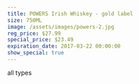 ```yaml
---
title: POWERS Irish Whiskey - gold label
size: 750ML
image: /assets/images/powers-2.jpg
reg_price: $27.99
special_price: $23.49
expiration_date: 2017-03-22 00:00:00
show_special: true
---
```



all types